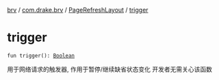 [brv](../../index.md) / [com.drake.brv](../index.md) / [PageRefreshLayout](index.md) / [trigger](./trigger.md)

# trigger

`fun trigger(): `[`Boolean`](https://kotlinlang.org/api/latest/jvm/stdlib/kotlin/-boolean/index.html)

用于网络请求的触发器, 作用于暂停/继续缺省状态变化
开发者无需关心该函数


